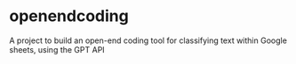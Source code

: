 # openendcoding
A project to build an open-end coding tool for classifying text within Google sheets, using the GPT API 
